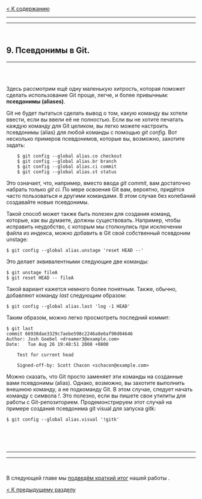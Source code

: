 [< К содержанию](./readme.md)

---
---

<br/>

## **9. Псевдонимы в Git.** ##

---

<br/>
<br/>

Здесь рассмотрим ещё одну маленькую хитрость, которая поможет сделать использование Git проще, легче, и более привычным: **псевдонимы (aliases)**.

Git не будет пытаться сделать вывод о том, какую команду вы хотели ввести, если вы ввели её не полностью. Если вы не хотите печатать каждую команду для Git целиком, вы легко можете настроить псевдонимы (alias) для любой команды с помощью *git config*. Вот несколько примеров псевдонимов, которые вы, возможно, захотите задать:

        $ git config --global alias.co checkout
        $ git config --global alias.br branch
        $ git config --global alias.ci commit
        $ git config --global alias.st status

Это означает, что, например, вместо ввода *git commit*, вам достаточно набрать только *git ci*. По мере освоения Git вам, вероятно, придётся часто пользоваться и другими командами. В этом случае без колебаний создавайте новые псевдонимы.

Такой способ может также быть полезен для создания команд, которые, как вы думаете, должны существовать. Например, чтобы исправить неудобство, с которым мы столкнулись при исключении файла из индекса, можно добавить в Git свой собственный псевдоним unstage:

    $ git config --global alias.unstage 'reset HEAD --'

Это делает эквивалентными следующие две команды:

    $ git unstage fileA
    $ git reset HEAD -- fileA

Такой вариант кажется немного более понятным. Также, обычно, добавляют команду *last* следующим образом:

    $ git config --global alias.last 'log -1 HEAD'

Таким образом, можно легко просмотреть последний коммит:

    $ git last
    commit 66938dae3329c7aebe598c2246a8e6af90d04646
    Author: Josh Goebel <dreamer3@example.com>
    Date:   Tue Aug 26 19:48:51 2008 +0800

        Test for current head

        Signed-off-by: Scott Chacon <schacon@example.com>

Можно сказать, что Git просто заменяет эти команды на созданные вами псевдонимы (alias). Однако, возможно, вы захотите выполнить внешнюю команду, а не подкоманду Git. В этом случае, следует начать команду с символа *!*. Это полезно, если вы пишете свои утилиты для работы с Git-репозиторием. Продемонстрируем этот случай на примере создания псевдонима git visual для запуска gitk:

    $ git config --global alias.visual '!gitk'

<br/>
<br/>
<br/>

---
---

<br/>

В следующей главе мы [подведём краткий итог](./summary.md) нашей работы .

[< К предыдущему разделу](./tagging.md)
